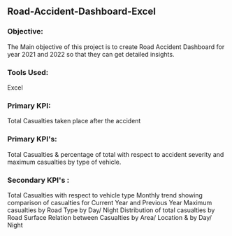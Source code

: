 ## Road-Accident-Dashboard-Excel
### Objective:
The Main objective of this project is to create Road Accident Dashboard for year 2021 and 2022 so that they can get detailed insights.
### Tools Used:
Excel
### Primary KPI:
Total Casualties taken place after the accident
### Primary KPI's:
Total Casualties & percentage of total with respect to accident severity and
maximum casualties by type of vehicle.
### Secondary KPI's :
Total Casualties with respect to vehicle type
Monthly trend showing comparison of casualties for Current Year and Previous Year
Maximum casualties by Road Type
by Day/ Night
Distribution of total casualties by Road Surface
Relation between Casualties by Area/ Location & by Day/ Night
